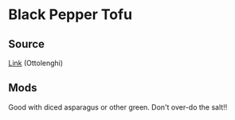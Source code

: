 # Black Pepper Tofu

## Source

[Link](http://www.seriouseats.com/recipes/2012/03/black-pepper-tofu-recipe.html) (Ottolenghi)

## Mods

Good with diced asparagus or other green. Don't over-do the salt!!
